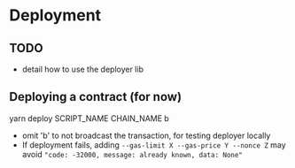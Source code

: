 # Deployment

## TODO

-   detail how to use the deployer lib

## Deploying a contract (for now)

yarn deploy SCRIPT_NAME CHAIN_NAME b

-   omit 'b' to not broadcast the transaction, for testing deployer locally
-   If deployment fails, adding `--gas-limit X --gas-price Y --nonce Z` may avoid `"code: -32000, message: already known, data: None"`
